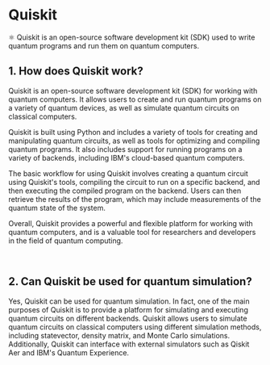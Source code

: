 # Quiskit

⚛︎ Quiskit is an open-source software development kit (SDK) used to write quantum programs and run them on quantum computers.

## 1. How does Quiskit work?

Quiskit is an open-source software development kit (SDK) for working with quantum computers. It allows users to create and run quantum programs on a variety of quantum devices, as well as simulate quantum circuits on classical computers.

Quiskit is built using Python and includes a variety of tools for creating and manipulating quantum circuits, as well as tools for optimizing and compiling quantum programs. It also includes support for running programs on a variety of backends, including IBM's cloud-based quantum computers.

The basic workflow for using Quiskit involves creating a quantum circuit using Quiskit's tools, compiling the circuit to run on a specific backend, and then executing the compiled program on the backend. Users can then retrieve the results of the program, which may include measurements of the quantum state of the system.

Overall, Quiskit provides a powerful and flexible platform for working with quantum computers, and is a valuable tool for researchers and developers in the field of quantum computing.

<br>

## 2. Can Quiskit be used for quantum simulation?

Yes, Quiskit can be used for quantum simulation. In fact, one of the main purposes of Quiskit is to provide a platform for simulating and executing quantum circuits on different backends. Quiskit allows users to simulate quantum circuits on classical computers using different simulation methods, including statevector, density matrix, and Monte Carlo simulations. Additionally, Quiskit can interface with external simulators such as Qiskit Aer and IBM's Quantum Experience.
